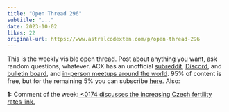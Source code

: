 ```yaml
---
title: "Open Thread 296"
subtitle: "..."
date: 2023-10-02
likes: 22
original-url: https://www.astralcodexten.com/p/open-thread-296
---
```

This is the weekly visible open thread. Post about anything you want, ask random questions, whatever. ACX has an unofficial [subreddit](https://www.reddit.com/r/slatestarcodex/), [Discord](https://discord.gg/RTKtdut), and [bulletin board](https://www.datasecretslox.com/index.php), and [in-person meetups around the world](https://www.lesswrong.com/community?filters%5B0%5D=SSC). 95% of content is free, but for the remaining 5% you can subscribe [here](https://astralcodexten.substack.com/subscribe?). Also:

 **1:** Comment of the week:[ <0174 discusses the increasing Czech fertility rates link.](/p/links-for-september-2023/comment/40863139)
